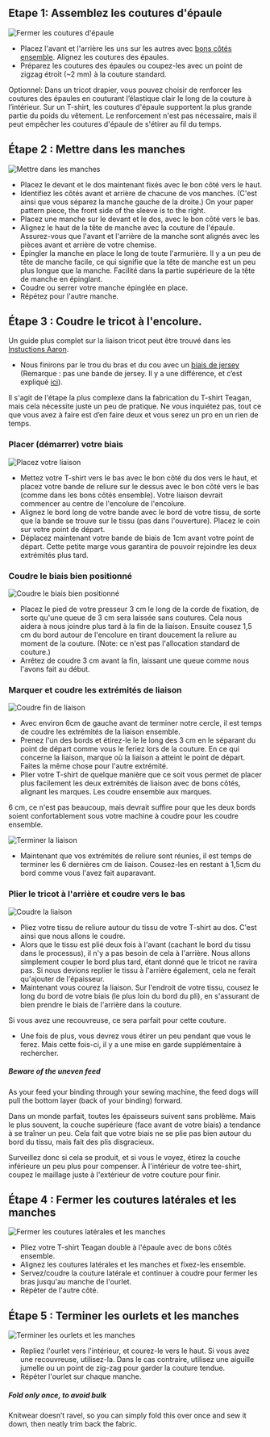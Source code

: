 ## Etape 1: Assemblez les coutures d'épaule

![Fermer les coutures d'épaule](step01.svg)

- Placez l'avant et l'arrière les uns sur les autres avec [bons côtés ensemble](/docs/sewing/good-sides-together). Alignez les coutures des épaules.
- Préparez les coutures des épaules ou coupez-les avec un point de zigzag étroit (~2 mm) à la couture standard.

<Note>
Optionnel: Dans un tricot drapier, vous pouvez choisir de renforcer les coutures des épaules en couturant l’élastique clair le long de la couture à l’intérieur. Sur un T-shirt, les coutures d'épaule supportent la plus grande partie du poids du vêtement. Le renforcement n'est pas nécessaire, mais il peut empêcher les coutures d'épaule de s'étirer au fil du temps.
</Note>

## Étape 2 : Mettre dans les manches

![Mettre dans les manches](step02.svg)

- Placez le devant et le dos maintenant fixés avec le bon côté vers le haut.
- Identifiez les côtés avant et arrière de chacune de vos manches. (C'est ainsi que vous séparez la manche gauche de la droite.) On your paper pattern piece, the front side of the sleeve is to the right.
- Placez une manche sur le devant et le dos, avec le bon côté vers le bas.
- Alignez le haut de la tête de manche avec la couture de l'épaule. Assurez-vous que l'avant et l'arrière de la manche sont alignés avec les pièces avant et arrière de votre chemise.
- Épingler la manche en place le long de toute l'armurière. Il y a un peu de tête de manche facile, ce qui signifie que la tête de manche est un peu plus longue que la manche. Facilité dans la partie supérieure de la tête de manche en épinglant.
- Coudre ou serrer votre manche épinglée en place.
- Répétez pour l'autre manche.

## Étape 3 : Coudre le tricot à l'encolure.

<!--- Tawni is also writing up additional instructions for installing a V-neck --->

<Tip>

Un guide plus complet sur la liaison tricot peut être trouvé dans les [Instuctions Aaron](/docs/patterns/aaron/instructions).

</Tip>

- Nous finirons par le trou du bras et du cou avec un [biais de jersey](/docs/sewing/knit-binding) (Remarque : pas une bande de jersey. Il y a une différence, et c’est expliqué [ici](/docs/sewing/knit-binding)).

<Note>
Il s'agit de l'étape la plus complexe dans la fabrication du T-shirt Teagan, mais cela nécessite juste un peu de pratique. Ne vous inquiétez pas, tout ce que vous avez à faire est d’en faire deux et vous serez un pro en un rien de temps.
</Note>

### Placer (démarrer) votre biais

![Placez votre liaison](step03a.svg)

- Mettez votre T-shirt vers le bas avec le bon côté du dos vers le haut, et placez votre bande de reliure sur le dessus avec le bon côté vers le bas (comme dans les bons côtés ensemble). Votre liaison devrait commencer au centre de l'encolure de l'encolure.
- Alignez le bord long de votre bande avec le bord de votre tissu, de sorte que la bande se trouve sur le tissu (pas dans l'ouverture). Placez le coin sur votre point de départ.
- Déplacez maintenant votre bande de biais de 1cm avant votre point de départ. Cette petite marge vous garantira de pouvoir rejoindre les deux extrémités plus tard.

### Coudre le biais bien positionné

![Coudre le biais bien positionné](step03b.svg)

- Placez le pied de votre presseur 3 cm le long de la corde de fixation, de sorte qu'une queue de 3 cm sera laissée sans coutures. Cela nous aidera à nous joindre plus tard à la fin de la liaison. Ensuite cousez 1,5 cm du bord autour de l'encolure en tirant doucement la reliure au moment de la couture.  (Note: ce n'est pas l'allocation standard de couture.)
- Arrêtez de coudre 3 cm avant la fin, laissant une queue comme nous l'avons fait au début.

### Marquer et coudre les extrémités de liaison

![Coudre fin de liaison](step03c.svg)

- Avec environ 6cm de gauche avant de terminer notre cercle, il est temps de coudre les extrémités de la liaison ensemble.
- Prenez l'un des bords et étirez-le le le long des 3 cm en le séparant du point de départ comme vous le feriez lors de la couture. En ce qui concerne la liaison, marque où la liaison a atteint le point de départ. Faites la même chose pour l'autre extrémité.
- Plier votre T-shirt de quelque manière que ce soit vous permet de placer plus facilement les deux extrémités de liaison avec de bons côtés, alignant les marques. Les coudre ensemble aux marques.

<Note>

6 cm, ce n'est pas beaucoup, mais devrait suffire pour que les deux bords soient confortablement sous votre machine à coudre pour les coudre ensemble.

</Note>

![Terminer la liaison](step03d.svg)

- Maintenant que vos extrémités de reliure sont réunies, il est temps de terminer les 6 dernières cm de liaison. Cousez-les en restant à 1,5cm du bord comme vous l'avez fait auparavant.

### Plier le tricot à l'arrière et coudre vers le bas

![Coudre la liaison](step03e.svg)

- Pliez votre tissu de reliure autour du tissu de votre T-shirt au dos. C'est ainsi que nous allons le coudre.
- Alors que le tissu est plié deux fois à l'avant (cachant le bord du tissu dans le processus), il n'y a pas besoin de cela à l'arrière. Nous allons simplement couper le bord plus tard, étant donné que le tricot ne ravira pas. Si nous devions replier le tissu à l'arrière également, cela ne ferait qu'ajouter de l'épaisseur.
- Maintenant vous courez la liaison. Sur l'endroit de votre tissu, cousez le long du bord de votre biais (le plus loin du bord du pli), en s'assurant de bien prendre le biais de l'arrière dans la couture.

<Note>
Si vous avez une recouvreuse, ce sera parfait pour cette couture.
</Note>

- Une fois de plus, vous devrez vous étirer un peu pendant que vous le ferez. Mais cette fois-ci, il y a une mise en garde supplémentaire à rechercher.

<Note>

##### Beware of the uneven feed

As your feed your binding through your sewing machine, the feed dogs will pull the bottom layer (back of your binding) forward.

Dans un monde parfait, toutes les épaisseurs suivent sans problème. Mais le plus souvent, la couche supérieure (face avant de votre biais) a tendance à se traîner un peu. Cela fait que votre biais ne se plie pas bien autour du bord du tissu, mais fait des plis disgracieux.

Surveillez donc si cela se produit, et si vous le voyez, étirez la couche inférieure un peu plus pour compenser.
À l'intérieur de votre tee-shirt, coupez le maillage juste à l'extérieur de votre couture pour finir.

</Note>

## Étape 4 : Fermer les coutures latérales et les manches

![Fermer les coutures latérales et les manches](step04.svg)

- Pliez votre T-shirt Teagan double à l'épaule avec de bons côtés ensemble.
- Alignez les coutures latérales et les manches et fixez-les ensemble.
- Servez/coudre la couture latérale et continuer à coudre pour fermer les bras jusqu'au manche de l'ourlet.
- Répéter de l'autre côté.

## Étape 5 : Terminer les ourlets et les manches

![Terminer les ourlets et les manches](step05.svg)

- Repliez l'ourlet vers l'intérieur, et courez-le vers le haut. Si vous avez une recouvreuse, utilisez-la. Dans le cas contraire, utilisez une aiguille jumelle ou un point de zig-zag pour garder la couture tendue.
- Répéter l'ourlet sur chaque manche.

<Note>

##### Fold only once, to avoid bulk

Knitwear doesn’t ravel, so you can simply fold this over once and sew it down, then neatly trim back the fabric.

</Note>
